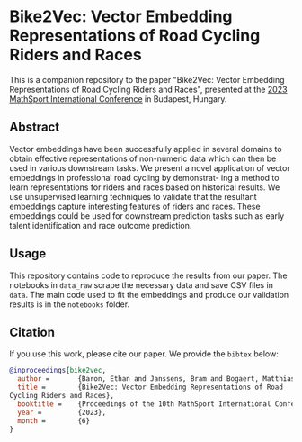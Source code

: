 # Bike2Vec: Vector Embedding Representations of Road Cycling Riders and Races

This is a companion repository to the paper "Bike2Vec: Vector Embedding Representations of Road Cycling Riders and Races",
presented at the [2023 MathSport International Conference](https://sites.google.com/view/mathsportinternational10) in Budapest, Hungary.


## Abstract

Vector embeddings have been successfully applied in several domains to obtain effective
representations of non-numeric data which can then be used in various downstream tasks. We
present a novel application of vector embeddings in professional road cycling by demonstrat-
ing a method to learn representations for riders and races based on historical results. We use
unsupervised learning techniques to validate that the resultant embeddings capture interesting
features of riders and races. These embeddings could be used for downstream prediction tasks
such as early talent identification and race outcome prediction.

## Usage

This repository contains code to reproduce the results from our paper.
The notebooks in `data_raw` scrape the necessary data and save CSV files in `data`.
The main code used to fit the embeddings and produce our validation results is in the `notebooks` folder.

## Citation

If you use this work, please cite our paper. We provide the `bibtex` below:

```bibtex
@inproceedings{bike2vec,
  author =       {Baron, Ethan and Janssens, Bram and Bogaert, Matthias},
  title =        {Bike2Vec: Vector Embedding Representations of Road
Cycling Riders and Races},
  booktitle =    {Proceedings of the 10th MathSport International Conference},
  year =         {2023},
  month =        {6}
}
```
